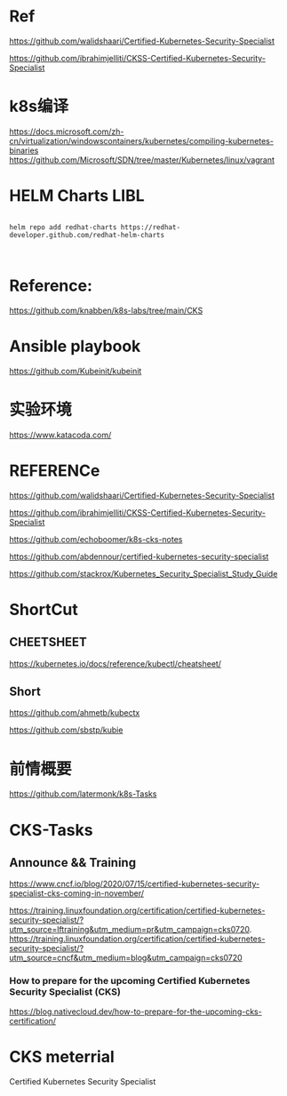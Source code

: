 # Ref

https://github.com/walidshaari/Certified-Kubernetes-Security-Specialist


https://github.com/ibrahimjelliti/CKSS-Certified-Kubernetes-Security-Specialist













#   k8s编译
https://docs.microsoft.com/zh-cn/virtualization/windowscontainers/kubernetes/compiling-kubernetes-binaries    
https://github.com/Microsoft/SDN/tree/master/Kubernetes/linux/vagrant        
  

#  HELM Charts LIBL


```

helm repo add redhat-charts https://redhat-developer.github.com/redhat-helm-charts  



```



#   Reference:  
https://github.com/knabben/k8s-labs/tree/main/CKS       



#  Ansible playbook     

https://github.com/Kubeinit/kubeinit    



#  实验环境 

https://www.katacoda.com/  




# REFERENCe    



https://github.com/walidshaari/Certified-Kubernetes-Security-Specialist   


https://github.com/ibrahimjelliti/CKSS-Certified-Kubernetes-Security-Specialist   


https://github.com/echoboomer/k8s-cks-notes  


https://github.com/abdennour/certified-kubernetes-security-specialist   


https://github.com/stackrox/Kubernetes_Security_Specialist_Study_Guide     











#  ShortCut 

## CHEETSHEET    
https://kubernetes.io/docs/reference/kubectl/cheatsheet/      


##  Short 
https://github.com/ahmetb/kubectx     

https://github.com/sbstp/kubie    









# 前情概要    
https://github.com/latermonk/k8s-Tasks



# CKS-Tasks

## Announce  && Training 

https://www.cncf.io/blog/2020/07/15/certified-kubernetes-security-specialist-cks-coming-in-november/

https://training.linuxfoundation.org/certification/certified-kubernetes-security-specialist/?utm_source=lftraining&utm_medium=pr&utm_campaign=cks0720.     
https://training.linuxfoundation.org/certification/certified-kubernetes-security-specialist/?utm_source=cncf&utm_medium=blog&utm_campaign=cks0720



###   How to prepare for the upcoming Certified Kubernetes Security Specialist (CKS)
https://blog.nativecloud.dev/how-to-prepare-for-the-upcoming-cks-certification/    



#  CKS meterrial   

Certified Kubernetes Security Specialist   
